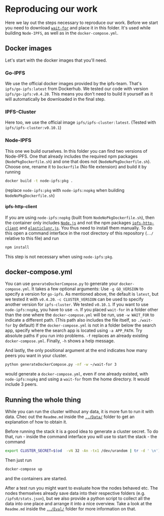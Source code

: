 # Reproducing our work

Here we lay out the steps necessary to reproduce our work.
Before we start you need to download [`wait-for`](https://github.com/Eficode/wait-for) and place it in this folder.
It's used while building `Node-IPFS`, as well as in the `docker-compose.yml`.

## Docker images

Let's start with the docker images that you'll need.

### Go-IPFS
We use the official docker images provided by the ipfs-team.
That's `ipfs/go-ipfs:latest` from Dockerhub.
We tested our code with version `ipfs/go-ipfs:v0.4.20`.
This means you don't need to build it yourself as it will automatically be downloaded in the final step.

### IPFS-Cluster

Here too, we use the official image `ipfs/ipfs-cluster:latest`.
(Tested with `ipfs/ipfs-cluster:v0.10.1`)

### Node-IPFS
This one we build ourselves.
In this folder you can find two versions of Node-IPFS.
One that already includes the required npm packages (`NodePkgDockerfile.sh`) and one that does not (`NodeNoPkgDockerfile.sh`).
Choose one, rename it to `Dockerfile` (No file extension) and build it by running
```bash
docker build -t node-ipfs:pkg .
```
(replace `node-ipfs:pkg` with `node-ipfs:nopkg` when building `NodeNoPkgDockerfile.sh`)

#### ipfs-http-client
If you are using `node-ipfs:nopkg` (built from `NodeNoPkgDockerfile.sh`),
then the container only includes [`Node.js`](https://nodejs.org/en/) and not the npm packages [`ipfs-http-client`](https://github.com/ipfs/js-ipfs-http-client) and [`elasticlunr.js`](http://elasticlunr.com/).
You thus need to install them manually.
To do this open a command interface in the root directory of this repository (`../` relative to this file) and run
```bash
npm install
```

This step is not necessary when using `node-ipfs:pkg`.

## docker-compose.yml
You can use `generateDockerCompose.py` to generate your `docker-compose.yml`.
It takes a few optional arguments:
Use `-g GO_VERSION` to specify a version for `go-ipfs`.
As mentioned above, the default is `latest`, but we tested it with `v0.4.20`.
`-c CLUSTER_VERSION` can be used to specify another version for `ipfs-cluster`.
We tested `v0.10.1`.
If you want to use `node-ipfs:nopkg`, you have to use `-n`.
If you placed `wait-for` in a folder other than the one where the `docker-compose.yml` will be run,
use `-w WAIT_FOR` to indicate a different path.
(This path also includes the file itself, so `./wait-for` by default)
If the `docker-compose.yml` is not in a folder below the search app,
specify where the search app is located using `-a APP_PATH`.
Try absolute paths if you run into problems.
`-f` replaces an already existing `docker-compose.yml`.
Finally, `-h` shows a help message.

And lastly, the only positional argument at the end indicates how many peers you want in your cluster.

```bash
python generateDockerCompose.py -nf -w ~/wait-for 3
```
would generate a `docker-compose.yml`, even if one already existed, with `node-ipfs:nopkg` and using a `wait-for` from the home directory.
It would include 3 peers.

## Running the whole thing
While you can run the cluster without any data, it is more fun to run it with data.
Chec out the `Readme.md` inside the [`../Data/`](https://github.com/informagi/ipfsearch/tree/master/Data) folder to get an explanation of how to obtain it.


Before running the stack it is a good idea to generate a cluster secret.
To do that, run - inside the command interface you will use to start the stack - the command
```bash
export CLUSTER_SECRET=$(od  -vN 32 -An -tx1 /dev/urandom | tr -d ' \n')
```
Then just run
```bash
docker-compose up
```
and the containers are started.

After a test run you might want to evaluate how the nodes behaved etc.
The nodes themselves already save data into their respective folders (e.g. `/ipfs0/stats.json`),
but we also provide a python script to collect all the data into one place and arrange it into a nice overview.
Take a look at the `Readme.md` inside the [`../Eval/`](https://github.com/informagi/ipfsearch/tree/master/Eval) folder for more information on that.
